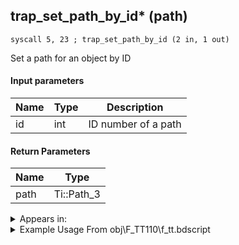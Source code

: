 ## trap_set_path_by_id* (path)

`syscall 5, 23 ; trap_set_path_by_id (2 in, 1 out)`

Set a path for an object by ID

#### Input parameters
| Name | Type | Description
|------|------|------------
| id   | int   | ID number of a path


#### Return Parameters
| Name | Type
|------|-----
| path   | Ti::Path_3   


<details>
	<summary>Appears in:</summary>
| filename | Entity (obj)
|----------|-------------
| obj\F_TT110\f_tt.bdscript       | ((F) Dog’s sack (TT))          

</details>

<details>
	<summary>Example Usage From obj\F_TT110\f_tt.bdscript</summary>
```
L4131:
 pushFromFSpVal 120
 popToSpVal 116
 pushFromFSp 0
 pushFromPAi L5026 ; ___ai 'toward' (L5026)
 pushImmf 0
 syscall 1, 90 ; trap_obj_act_shout (3 in, 0 out)
 pushFromFSp 0
 pushFromFSpVal 116
 syscall 5, 23 ; trap_set_path_by_id (2 in, 1 out)
 drop 
 jmp L4236
```
</details>

